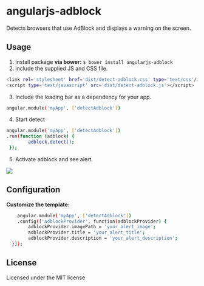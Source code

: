 # angularjs-adblock

Detects browsers that use AdBlock and displays a warning on the screen.
## Usage
1. install package
**via bower:**
`$ bower install angularjs-adblock`
2. include the supplied JS and CSS file.
```sh
<link rel='stylesheet' href='dist/detect-adblock.css' type='text/css'/>
<script type='text/javascript' src='dist/detect-adblock.js'></script>
```
3. Include the loading bar as a dependency for your app.
```sh
angular.module('myApp', ['detectAdblock'])
```
4. Start detect
```sh
angular.module('myApp', ['detectAdblock'])
.run(function (adblock) {
        adblock.detect();
 });
```
5. Activate adblock and see alert.

 ![](https://preview.ibb.co/kHEO9y/Screenshot.png)

## Configuration
**Customize the template:**
```sh
    angular.module('myApp', ['detectAdblock'])
    .config(['adblockProvider', function(adblockProvider) {
        adblockProvider.imagePath = 'your_alert_image';
        adblockProvider.title = 'your_alert_title';
        adblockProvider.description = 'your_alert_description';
  }]);
```
## License
Licensed under the MIT license